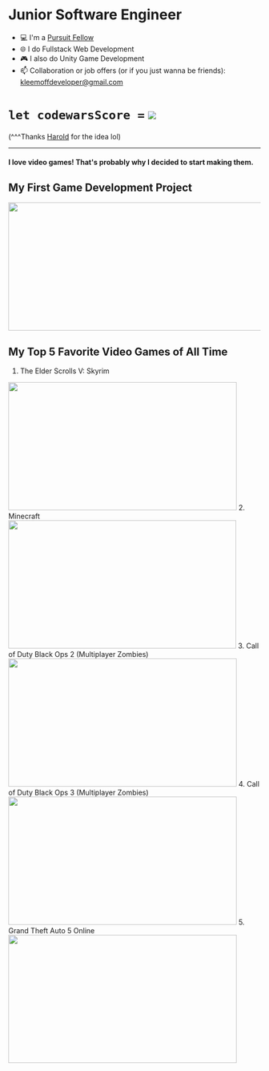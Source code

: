 # Junior Software Engineer

- 💻 I'm a [Pursuit Fellow](https://pursuit.org)
- 🌐 I do Fullstack Web Development
- 🎮 I also do Unity Game Development
- 📫 Collaboration or job offers (or if you just wanna be friends): kleemoffdeveloper@gmail.com

# <code>let codewarsScore =</code> <img src="https://www.codewars.com/users/Kleemoff%20Dev/badges/small"> 
(^^^Thanks [Harold](https://github.com/HaroldF415) for the idea lol)

---

#### I love video games! That's probably why I decided to start making them.

## My First Game Development Project
<img src="https://play-lh.googleusercontent.com/zBxwvEZ1-zrBfgquwn66IRO3-ymyNOF0Qp4vraQm7WhV5nScZxprslKfYI-N8PxxMxw" width="556" height="256">

## My Top 5 Favorite Video Games of All Time
1. The Elder Scrolls V: Skyrim 
<img src="https://image.api.playstation.com/vulcan/ap/rnd/202009/2820/h12URI7MdswtFPFHpkppNh2z.png" width="456" height="256">
2. Minecraft
<img src="https://m.media-amazon.com/images/M/MV5BMzgyZWEzMDgtMzI0YS00ZDMwLTllNjQtZjE3ZmVkNWM3YzliXkEyXkFqcGdeQXVyMTYxNzI4OTYx._V1_FMjpg_UX1000_.jpg" width="455" height="256">
3. Call of Duty Black Ops 2 (Multiplayer Zombies)
<img src="https://cdn.cloudflare.steamstatic.com/steam/apps/219103/ss_c40100e740565c440828ca31ff45d99b35688c8d.1920x1080.jpg?t=1447358610" width="456" height="256">
4. Call of Duty Black Ops 3 (Multiplayer Zombies)
<img src="https://support.activision.com/servlet/servlet.ImageServer?id=015U0000004QDxo&oid=00DU0000000HMgw&lastMod=1446586209000" width="456" height="256">
5. Grand Theft Auto 5 Online
<img src="https://media-rockstargames-com.akamaized.net/tina-uploads/posts/4ka18ao8a4o227/632b5c8862ffdfbad33eb015f78d3ba5b90fa991.jpg" width="456" height="256">

<!---
KleemoffDeveloper/KleemoffDeveloper is a ✨ special ✨ repository because its `README.md` (this file) appears on your GitHub profile.
You can click the Preview link to take a look at your changes.
--->
